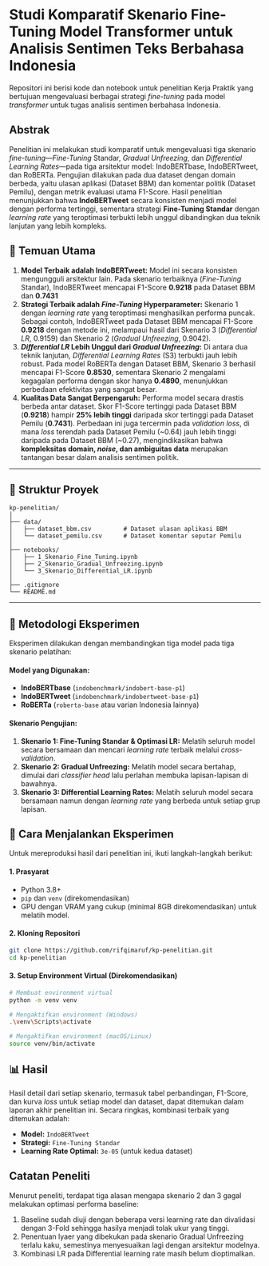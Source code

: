 # Studi Komparatif Skenario Fine-Tuning Model Transformer untuk Analisis Sentimen Teks Berbahasa Indonesia

Repositori ini berisi kode dan notebook untuk penelitian Kerja Praktik yang bertujuan mengevaluasi berbagai strategi *fine-tuning* pada model *transformer* untuk tugas analisis sentimen berbahasa Indonesia.

## Abstrak

Penelitian ini melakukan studi komparatif untuk mengevaluasi tiga skenario *fine-tuning*—*Fine-Tuning* Standar, *Gradual Unfreezing*, dan *Differential Learning Rates*—pada tiga arsitektur model: IndoBERTbase, IndoBERTweet, dan RoBERTa. Pengujian dilakukan pada dua dataset dengan domain berbeda, yaitu ulasan aplikasi (Dataset BBM) dan komentar politik (Dataset Pemilu), dengan metrik evaluasi utama F1-Score. Hasil penelitian menunjukkan bahwa **IndoBERTweet** secara konsisten menjadi model dengan performa tertinggi, sementara strategi **Fine-Tuning Standar** dengan *learning rate* yang teroptimasi terbukti lebih unggul dibandingkan dua teknik lanjutan yang lebih kompleks.

## 🔑 Temuan Utama

1.  **Model Terbaik adalah IndoBERTweet:** Model ini secara konsisten mengungguli arsitektur lain. Pada skenario terbaiknya (*Fine-Tuning* Standar), IndoBERTweet mencapai F1-Score **0.9218** pada Dataset BBM dan **0.7431** 
2.  **Strategi Terbaik adalah *Fine-Tuning* Hyperparameter:** Skenario 1 dengan *learning rate* yang teroptimasi menghasilkan performa puncak. Sebagai contoh, IndoBERTweet pada Dataset BBM mencapai F1-Score **0.9218** dengan metode ini, melampaui hasil dari Skenario 3 (*Differential LR*, 0.9159) dan Skenario 2 (*Gradual Unfreezing*, 0.9042).
3.  ***Differential LR* Lebih Unggul dari *Gradual Unfreezing*:** Di antara dua teknik lanjutan, *Differential Learning Rates* (S3) terbukti jauh lebih robust. Pada model RoBERTa dengan Dataset BBM, Skenario 3 berhasil mencapai F1-Score **0.8530**, sementara Skenario 2 mengalami kegagalan performa dengan skor hanya **0.4890**, menunjukkan perbedaan efektivitas yang sangat besar.
4.  **Kualitas Data Sangat Berpengaruh:** Performa model secara drastis berbeda antar dataset. Skor F1-Score tertinggi pada Dataset BBM (**0.9218**) hampir **25% lebih tinggi** daripada skor tertinggi pada Dataset Pemilu (**0.7431**). Perbedaan ini juga tercermin pada *validation loss*, di mana *loss* terendah pada Dataset Pemilu (~0.64) jauh lebih tinggi daripada pada Dataset BBM (~0.27), mengindikasikan bahwa **kompleksitas domain, *noise*, dan ambiguitas data** merupakan tantangan besar dalam analisis sentimen politik.

---

## 📁 Struktur Proyek

```
kp-penelitian/
│
├── data/
│   ├── dataset_bbm.csv         # Dataset ulasan aplikasi BBM
│   └── dataset_pemilu.csv      # Dataset komentar seputar Pemilu
│
├── notebooks/
│   ├── 1_Skenario_Fine_Tuning.ipynb
│   ├── 2_Skenario_Gradual_Unfreezing.ipynb
│   └── 3_Skenario_Differential_LR.ipynb
│
├── .gitignore
└── README.md
```

---

## 🔬 Metodologi Eksperimen

Eksperimen dilakukan dengan membandingkan tiga model pada tiga skenario pelatihan:

#### Model yang Digunakan:
- **IndoBERTbase** (`indobenchmark/indobert-base-p1`)
- **IndoBERTweet** (`indobenchmark/indobertweet-base-p1`)
- **RoBERTa** (`roberta-base` atau varian Indonesia lainnya)

#### Skenario Pengujian:
1.  **Skenario 1: Fine-Tuning Standar & Optimasi LR:** Melatih seluruh model secara bersamaan dan mencari *learning rate* terbaik melalui *cross-validation*.
2.  **Skenario 2: Gradual Unfreezing:** Melatih model secara bertahap, dimulai dari *classifier head* lalu perlahan membuka lapisan-lapisan di bawahnya.
3.  **Skenario 3: Differential Learning Rates:** Melatih seluruh model secara bersamaan namun dengan *learning rate* yang berbeda untuk setiap grup lapisan.

## 🚀 Cara Menjalankan Eksperimen

Untuk mereproduksi hasil dari penelitian ini, ikuti langkah-langkah berikut:

#### 1. Prasyarat
- Python 3.8+
- `pip` dan `venv` (direkomendasikan)
- GPU dengan VRAM yang cukup (minimal 8GB direkomendasikan) untuk melatih model.

#### 2. Kloning Repositori
```bash
git clone https://github.com/rifqimaruf/kp-penelitian.git
cd kp-penelitian
```

#### 3. Setup Environment Virtual (Direkomendasikan)
```bash
# Membuat environment virtual
python -m venv venv

# Mengaktifkan environment (Windows)
.\venv\Scripts\activate

# Mengaktifkan environment (macOS/Linux)
source venv/bin/activate
```

## 📊 Hasil
Hasil detail dari setiap skenario, termasuk tabel perbandingan, F1-Score, dan kurva *loss* untuk setiap model dan dataset, dapat ditemukan dalam laporan akhir penelitian ini. Secara ringkas, kombinasi terbaik yang ditemukan adalah:
- **Model:** `IndoBERTweet`
- **Strategi:** `Fine-Tuning Standar`
- **Learning Rate Optimal:** `3e-05` (untuk kedua dataset)

## Catatan Peneliti
Menurut peneliti, terdapat tiga alasan mengapa skenario 2 dan 3 gagal melakukan optimasi performa baseline:
1. Baseline sudah diuji dengan beberapa versi learning rate dan divalidasi dengan 3-Fold sehingga hasilya menjadi tolak ukur yang tinggi.
2. Penentuan lyaer yang dibekukan pada skenario Gradual Unfreezing terlalu kaku, semestinya menyesuaikan lagi dengan arsitektur modelnya.
3. Kombinasi LR pada Differential learning rate masih belum dioptimalkan.
